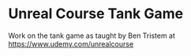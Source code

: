 # Unreal Course Tank Game
Work on the tank game as taught by Ben Tristem at https://www.udemy.com/unrealcourse
